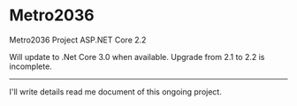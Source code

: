 # Metro2036
Metro2036 Project ASP.NET Core 2.2

Will update to .Net Core 3.0 when available.
Upgrade from 2.1 to 2.2 is incomplete.

----------------------------------------------------------------------------------------------------
I'll write details read me document of this ongoing project. 
